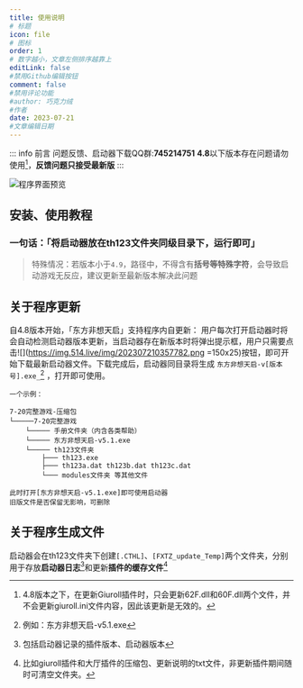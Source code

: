 ```yaml
---
title: 使用说明
# 标题
icon: file
# 图标
order: 1
# 数字越小，文章左侧排序越靠上
editLink: false
#禁用Github编辑按钮
comment: false
#禁用评论功能
#author: 巧克力绒
#作者
date: 2023-07-21
#文章编辑日期
---
```


::: info 前言
问题反馈、启动器下载QQ群:**745214751**
**4.8**以下版本存在问题请勿使用[^first]，**反馈问题只接受最新版**
:::

![程序界面预览](https://img.514.live/img/202307210416843.png)

## 安装、使用教程
### **一句话：「将启动器放在th123文件夹同级目录下，运行即可」**

> 特殊情况：若版本小于```4.9```，路径中，不得含有**括号等特殊字符**，会导致启动游戏无反应，建议更新至最新版本解决此问题

## 关于程序更新
自4.8版本开始，「东方非想天启」支持程序内自更新：
用户每次打开启动器时将会自动检测启动器版本更新，当启动器存在新版本时将弹出提示框，用户只需要点击![](https://img.514.live/img/202307210357782.png =150x25)按钮，即可开始下载最新启动器文件。下载完成后，启动器同目录将生成 ```东方非想天启-v[版本号].exe_```[^second] ，打开即可使用。

```
一个示例：

7-20完整游戏-压缩包
└─────7-20完整游戏
    └───── 手册文件夹（内含各类帮助）
    └───── 东方非想天启-v5.1.exe
    └───── th123文件夹
        ├─── th123.exe
        ├─── th123a.dat th123b.dat th123c.dat
        └─── modules文件夹 等其他文件

此时打开[东方非想天启-v5.1.exe]即可使用启动器
旧版文件是否保留无影响，可删除
```


## 关于程序生成文件
启动器会在th123文件夹下创建```[.CTHL]```、```[FXTZ_update_Temp]```两个文件夹，分别用于存放**启动器日志**[^third]和更新**插件的缓存文件**[^forth]



[^first]: 4.8版本之下，在更新Giuroll插件时，只会更新62F.dll和60F.dll两个文件，并不会更新giuroll.ini文件内容，因此该更新是无效的。
[^second]: 例如：东方非想天启-v5.1.exe
[^third]: 包括启动器记录的插件版本、启动器版本
[^forth]: 比如giuroll插件和大厅插件的压缩包、更新说明的txt文件，非更新插件期间随时可清空文件夹。